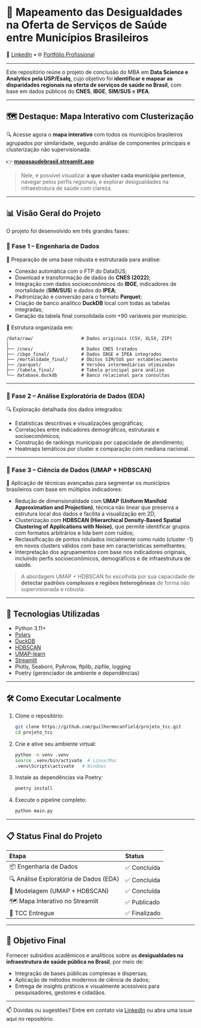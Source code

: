 # 🏥 Mapeamento das Desigualdades na Oferta de Serviços de Saúde entre Municípios Brasileiros

📌 [LinkedIn](https://www.linkedin.com/in/guilhermecanfield) • 🌐 [Portfólio Profissional](https://sites.google.com/view/guilhermecanfield/)

---


Este repositório reúne o projeto de conclusão do MBA em **Data Science e Analytics pela USP/Esalq**, cujo objetivo foi **identificar e mapear as disparidades regionais na oferta de serviços de saúde no Brasil**, com base em dados públicos do **CNES**, **IBGE**, **SIM/SUS** e **IPEA**.

---

## 🗺️ Destaque: Mapa Interativo com Clusterização

🔍 Acesse agora o **mapa interativo** com todos os municípios brasileiros agrupados por similaridade, segundo análise de componentes principais e clusterização não supervisionada:

👉 **[mapasaudebrasil.streamlit.app](https://mapadasaudenobrasil.streamlit.app/)**

> Nele, é possível visualizar **a que cluster cada município pertence**, navegar pelos perfis regionais, e explorar desigualdades na infraestrutura de saúde com clareza.

---

## 📊 Visão Geral do Projeto

O projeto foi desenvolvido em três grandes fases:

### 📌 Fase 1 – Engenharia de Dados

🔧 Preparação de uma base robusta e estruturada para análise:

- Conexão automática com o FTP do DataSUS;
- Download e transformação de dados do **CNES (2022)**;
- Integração com dados socioeconômicos do **IBGE**, indicadores de mortalidade (**SIM/SUS**) e dados do **IPEA**;
- Padronização e conversão para o formato **Parquet**;
- Criação de banco analítico **DuckDB** local com todas as tabelas integradas;
- Geração da tabela final consolidada com +90 variáveis por município.

📁 Estrutura organizada em:

```
/data/raw/                  # Dados originais (CSV, XLSX, ZIP)
│
├── /cnes/                  # Dados CNES tratados
├── /ibge_final/            # Dados IBGE e IPEA integrados
├── /mortalidade_final/     # Óbitos SIM/SUS por estabelecimento
├── /parquet/               # Versões intermediárias otimizadas
├── /tabela_final/          # Tabela principal para análise
└── database.duckdb         # Banco relacional para consultas
```

---

### 📌 Fase 2 – Análise Exploratória de Dados (EDA)

🔍 Exploração detalhada dos dados integrados:

- Estatísticas descritivas e visualizações geográficas;
- Correlações entre indicadores demográficos, estruturais e socioeconômicos;
- Construção de rankings municipais por capacidade de atendimento;
- Heatmaps temáticos por cluster e comparação com mediana nacional.

---

### 📌 Fase 3 – Ciência de Dados (UMAP + HDBSCAN)

🧠 Aplicação de técnicas avançadas para segmentar os municípios brasileiros com base em múltiplos indicadores:

- Redução de dimensionalidade com **UMAP (Uniform Manifold Approximation and Projection)**, técnica não linear que preserva a estrutura local dos dados e facilita a visualização em 2D;
- Clusterização com **HDBSCAN (Hierarchical Density-Based Spatial Clustering of Applications with Noise)**, que permite identificar grupos com formatos arbitrários e lida bem com ruídos;
- Reclassificação de pontos rotulados inicialmente como ruído (cluster -1) em novos clusters válidos com base em características semelhantes;
- Interpretação dos agrupamentos com base nos indicadores originais, incluindo perfis socioeconômicos, demográficos e de infraestrutura de saúde.

> A abordagem UMAP + HDBSCAN foi escolhida por sua capacidade de **detectar padrões complexos e regiões heterogêneas** de forma não supervisionada e robusta.

---

## 🚀 Tecnologias Utilizadas

- Python 3.11+
- [Polars](https://www.pola.rs/)
- [DuckDB](https://duckdb.org/)
- [HDBSCAN](https://hdbscan.readthedocs.io/en/latest/)
- [UMAP-learn](https://umap-learn.readthedocs.io/en/latest/)
- [Streamlit](https://streamlit.io/)
- Plotly, Seaborn, PyArrow, ftplib, zipfile, logging
- Poetry (gerenciador de ambiente e dependências)

---

## 🛠️ Como Executar Localmente

1. Clone o repositório:
   ```bash
   git clone https://github.com/guilhermecanfield/projeto_tcc.git
   cd projeto_tcc
   ```

2. Crie e ative seu ambiente virtual:
   ```bash
   python -m venv .venv
   source .venv/bin/activate  # Linux/Mac
   .venv\Scripts\activate   # Windows
   ```

3. Instale as dependências via Poetry:
   ```bash
   poetry install
   ```

4. Execute o pipeline completo:
   ```bash
   python main.py
   ```

---

## 📋 Status Final do Projeto

| Etapa | Status |
|:--|:--|
| 📦 Engenharia de Dados | ✅ Concluída |
| 🔍 Análise Exploratória de Dados (EDA) | ✅ Concluída |
| 🧠 Modelagem (UMAP + HDBSCAN) | ✅ Concluída |
| 🗺️ Mapa Interativo no Streamlit | ✅ Publicado |
| 📝 TCC Entregue | ✅ Finalizado |

---

## 🎯 Objetivo Final

Fornecer subsídios acadêmicos e analíticos sobre as **desigualdades na infraestrutura de saúde pública no Brasil**, por meio de:

- Integração de bases públicas complexas e dispersas;
- Aplicação de métodos modernos de ciência de dados;
- Entrega de insights práticos e visualmente acessíveis para pesquisadores, gestores e cidadãos.

---

📫 Dúvidas ou sugestões? Entre em contato via [LinkedIn](https://www.linkedin.com/in/guilhermecanfield) ou abra uma issue aqui no repositório.